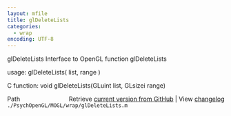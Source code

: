 ```yaml
---
layout: mfile
title: glDeleteLists
categories:
  - wrap
encoding: UTF-8
---
```


glDeleteLists  Interface to OpenGL function glDeleteLists  

usage:  glDeleteLists( list, range )  

C function:  void glDeleteLists(GLuint list, GLsizei range)  


<div class="code_header" style="text-align:right;">
  <span style="float:left;">Path&nbsp;&nbsp;</span> <span class="counter">Retrieve <a href=
  "https://raw.github.com/Psychtoolbox-3/Psychtoolbox-3/beta/./PsychOpenGL/MOGL/wrap/glDeleteLists.m">current version from GitHub</a> | View <a href=
  "https://github.com/Psychtoolbox-3/Psychtoolbox-3/commits/beta/./PsychOpenGL/MOGL/wrap/glDeleteLists.m">changelog</a></span>
</div>
<div class="code">
  <code>./PsychOpenGL/MOGL/wrap/glDeleteLists.m</code>
</div>
